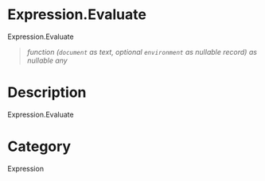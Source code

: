 ﻿# Expression.Evaluate
Expression.Evaluate
> _function (<code>document</code> as text, optional <code>environment</code> as nullable record) as nullable any_
# Description 
Expression.Evaluate
# Category 
Expression
